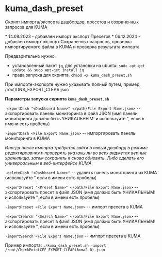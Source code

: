 # kuma_dash_preset
Скрипт импорта/экспорта дашбордов, пресетов и сохраненных запросов для KUMA

\* 14.08.2023 - добавлен импорт экспорт Пресетов
\* 06.12.2024 - добавлен импорт экспорт Сохраненных запросов, проверка импортируемого файла в KUMA и проверка результата импорта

Предварительно нужно:
- установленный пакет `jq`, для установки на ubuntu: `sudo apt-get update && sudo apt-get install jq`
- права запуска для скрипта, `chmod +x kuma_dash_preset.sh`

При импорте-экспорте нужно указывать полный путем, пример, /root/DNS_EXPORT_CLEAR.json

**Параметры запуска скрипта `kuma_dash_preset.sh`**

`-exportDash "<Dashboard Name>" </path/File Export Name.json>` -- экспортировать панель мониторинга в файл JSON (имя панели мониторинга должно быть УНИКАЛЬНЫМ! и используйте ", если в имени есть пробелы)

`-importDash <File Export Name.json>` -- импортировать панель мониторинга в KUMA

*Иногда после импорта требуется зайти в новый дашборд в режиме редактирования и проверить указаны ли во всех виджетах верные хранилища, затем сохранить и снова обновить. Либо сделать его универсальным в веб-интерфейсе KUMA.*

`-deleteDash "<Dashboard Name>"` -- удалить панель мониторинга из KUMA (используйте " если в имени есть пробелы)

`-exportPreset "<Preset Name>" </path/File Export Name.json>` -- экспортировать пресет в файл JSON (имя должно быть УНИКАЛЬНЫМ! и используйте ", если в имени есть пробелы)

`-importPreset <File Export Name.json>` -- импорт пресета в KUMA

`-exportSearch "<Search Name>" </path/File Export Name.json>` -- экспортировать пресет в файл JSON (имя должно быть УНИКАЛЬНЫМ! и используйте ", если в имени есть пробелы)

`-importSearch <File Export Name.json` -- импорт пресета в KUMA

Пример импорта:
`./kuma_dash_preset.sh -import /root/CheckPointCEF_EXPORT_CLEAR(kuma2-0).json`

